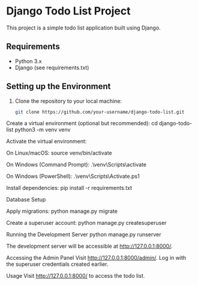 # Django Todo List Project

This project is a simple todo list application built using Django.

## Requirements

- Python 3.x
- Django (see requirements.txt)

## Setting up the Environment

1. Clone the repository to your local machine:

   ```bash
   git clone https://github.com/your-username/django-todo-list.git


Create a virtual environment (optional but recommended):
cd django-todo-list
python3 -m venv venv


Activate the virtual environment:

On Linux/macOS:
source venv/bin/activate

On Windows (Command Prompt):
.\venv\Scripts\activate

On Windows (PowerShell):
.\venv\Scripts\Activate.ps1

Install dependencies:
pip install -r requirements.txt


Database Setup

Apply migrations:
python manage.py migrate

Create a superuser account:
python manage.py createsuperuser

Running the Development Server
python manage.py runserver

The development server will be accessible at http://127.0.0.1:8000/.


Accessing the Admin Panel
Visit http://127.0.0.1:8000/admin/.
Log in with the superuser credentials created earlier.

Usage
Visit http://127.0.0.1:8000/ to access the todo list.



